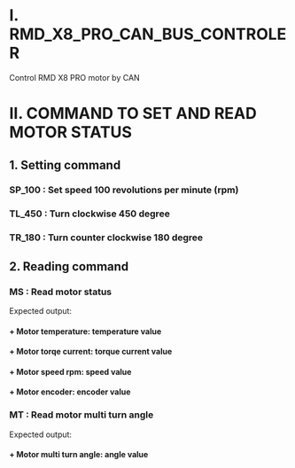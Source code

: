 # I. RMD_X8_PRO_CAN_BUS_CONTROLER
Control RMD X8 PRO motor by CAN

# II. COMMAND TO SET AND READ MOTOR STATUS

## 1. Setting command
 ### SP_100  : Set speed 100 revolutions per minute (rpm)
 ### TL_450  : Turn clockwise 450 degree
 ### TR_180  : Turn counter clockwise 180 degree

## 2. Reading command
 ### MS      : Read motor status
 Expected output:
 #### + Motor temperature: temperature value
 #### + Motor torqe current: torque current value
 #### + Motor speed rpm: speed value
 #### + Motor encoder: encoder value

 ### MT      : Read motor multi turn angle
 Expected output:
 #### + Motor multi turn angle: angle value
